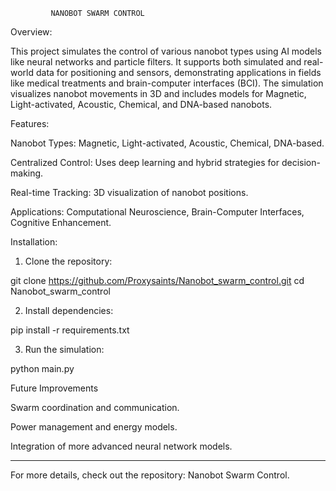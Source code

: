 
             NANOBOT SWARM CONTROL

Overview:

This project simulates the control of various nanobot types using AI models like neural networks and particle filters. It supports both simulated and real-world data for positioning and sensors, demonstrating applications in fields like medical treatments and brain-computer interfaces (BCI). The simulation visualizes nanobot movements in 3D and includes models for Magnetic, Light-activated, Acoustic, Chemical, and DNA-based nanobots.



Features:

Nanobot Types: Magnetic, Light-activated, Acoustic, Chemical, DNA-based.

Centralized Control: Uses deep learning and hybrid strategies for decision-making.

Real-time Tracking: 3D visualization of nanobot positions.

Applications: Computational Neuroscience, Brain-Computer Interfaces, Cognitive Enhancement.



Installation:

1. Clone the repository:

git clone https://github.com/Proxysaints/Nanobot_swarm_control.git
cd Nanobot_swarm_control

2. Install dependencies:

pip install -r requirements.txt


3. Run the simulation:

python main.py



Future Improvements

Swarm coordination and communication.

Power management and energy models.

Integration of more advanced neural network models.



---

For more details, check out the repository: Nanobot Swarm Control.

